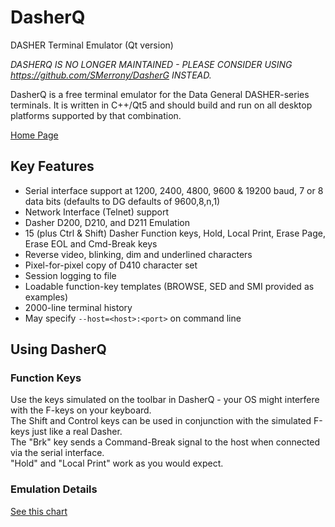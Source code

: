 # DasherQ
DASHER Terminal Emulator (Qt version)

*DASHERQ IS NO LONGER MAINTAINED - PLEASE CONSIDER USING https://github.com/SMerrony/DasherG INSTEAD.*

DasherQ is a free terminal emulator for the Data General DASHER-series terminals.  It is written in C++/Qt5 and should
build and run on all desktop platforms supported by that combination.

[Home Page](http://stephenmerrony.co.uk/dg/doku.php?id=software:newsoftware:dasherq) 

## Key Features

* Serial interface support at 1200, 2400, 4800, 9600 & 19200 baud, 7 or 8 data bits (defaults to DG defaults of 9600,8,n,1)
* Network Interface (Telnet) support
* Dasher D200, D210, and D211 Emulation
* 15 (plus Ctrl & Shift) Dasher Function keys, Hold, Local Print, Erase Page, Erase EOL and Cmd-Break keys
* Reverse video, blinking, dim and underlined characters
* Pixel-for-pixel copy of D410 character set
* Session logging to file
* Loadable function-key templates (BROWSE, SED and SMI provided as examples)
* 2000-line terminal history
* May specify `--host=<host>:<port>` on command line

## Using DasherQ

### Function Keys
Use the keys simulated on the toolbar in DasherQ - your OS might interfere with the F-keys on your keyboard.  
The Shift and Control keys can be used in conjunction with the simulated F-keys just like a real Dasher.  
The "Brk" key sends a Command-Break signal to the host when connected via the serial interface.  
"Hold" and "Local Print" work as you would expect.

### Emulation Details
[See this chart](http://stephenmerrony.co.uk/dg/uploads/Documentation/Third-Party/ImplementationChart.pdf)

